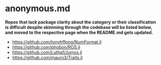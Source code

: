 # anonymous.md
__Repos that lack package clarity about the category or their classification is difficult despite skimming through the codebase will be listed below, and moved to the respective page when the README.md gets updated.__

* https://github.com/tonyhffong/NumFormat.jl
* https://github.com/phobon/ROS.jl
* https://github.com/Luthaf/Jumos.jl
* https://github.com/mauro3/Traits.jl
 
